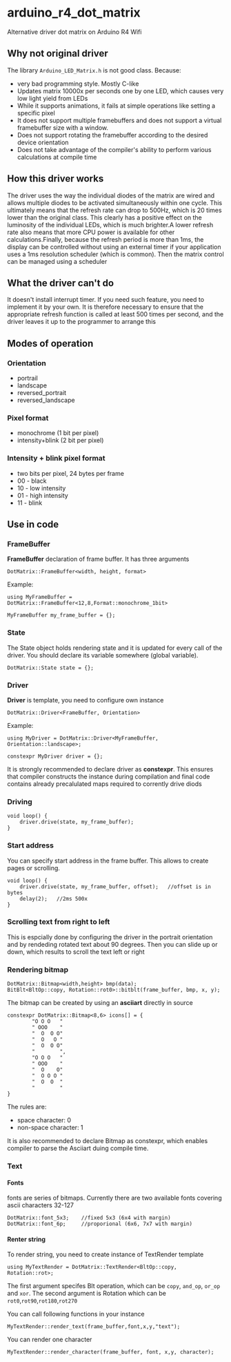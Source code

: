 # arduino_r4_dot_matrix
Alternative driver dot matrix on Arduino R4 Wifi


## Why not original driver

The library `Arduino_LED_Matrix.h` is not good class. Because:

- very bad programming style. Mostly C-like 
- Updates matrix 10000x per seconds one by one LED, which causes very low light yield from LEDs
- While it supports animations, it fails at simple operations like setting a specific pixel
- It does not support multiple framebuffers and does not support a virtual framebuffer size with a window.
- Does not support rotating the framebuffer according to the desired device orientation
- Does not take advantage of the compiler's ability to perform various calculations at compile time

## How this driver works

The driver uses the way the individual diodes of the matrix are wired and allows multiple diodes to be activated simultaneously within one cycle. This ultimately means that the refresh rate can drop to 500Hz, which is 20 times lower than the original class.
This clearly has a positive effect on the luminosity of the individual LEDs, which is much brighter.A lower refresh rate also means that more CPU power is available for other calculations.Finally, because the refresh period is more than 1ms, the display can be controlled without using an external timer if your application uses a 1ms resolution scheduler (which is common). Then the matrix control can be managed using a scheduler

## What the driver can't do

It doesn't install interrupt timer. If you need such feature, you need to implement it by
your own. It is therefore necessary to ensure that the appropriate refresh function is called at least 500 times per second, and the driver leaves it up to the programmer to arrange this

## Modes of operation

### Orientation
- portrail
- landscape
- reversed_portrait
- reversed_landscape

### Pixel format

- monochrome (1 bit per pixel)
- intensity+blink (2 bit per pixel)

### Intensity + blink pixel format

- two bits per pixel, 24 bytes per frame
- 00 - black
- 10 - low intensity
- 01 - high intensity
- 11 - blink

## Use in code

### FrameBuffer

**FrameBuffer** declaration of frame buffer. It has three arguments

```
DotMatrix::FrameBuffer<width, height, format>
```

Example:

```
using MyFrameBuffer = DotMatrix::FrameBuffer<12,8,Format::monochrome_1bit>

MyFrameBuffer my_frame_buffer = {};
```

### State

The State object holds rendering state and it is updated for every call of the driver. You should declare its variable somewhere (global variable). 

```
DotMatrix::State state = {};
```

### Driver

**Driver** is template, you need to configure own instance

```
DotMatrix::Driver<FrameBuffer, Orientation>
```

Example:

```
using MyDriver = DotMatrix::Driver<MyFrameBuffer, Orientation::landscape>;

constexpr MyDriver driver = {};
```

It is strongly recommended to declare driver as **constexpr**. This ensures that compiler constructs the instance during compilation and final code contains already precalulated maps required to corrently drive diods

### Driving

```
void loop() {
    driver.drive(state, my_frame_buffer);
}
```

### Start address

You can specify start address in the frame buffer. This allows to create pages or scrolling.


```
void loop() {
    driver.drive(state, my_frame_buffer, offset);   //offset is in bytes
    delay(2);   //2ms 500x
}
```

### Scrolling text from right to left

This is espcially done by configuring the driver in the portrait orientation and by rendeding rotated text about 90 degrees. Then you can slide up or down, which results to scroll the text left or right


### Rendering bitmap

```
DotMatrix::Bitmap<width,height> bmp(data);
BitBlt<BltOp::copy, Rotation::rot0>::bitblt(frame_buffer, bmp, x, y);
```

The bitmap can be created by using an **asciiart** directly in source 

```
constexpr DotMatrix::Bitmap<8,6> icons[] = {
        "O O O   "
        " OOO    "
        "  O  O O"
        "  O   O "
        "  O  O O"
        "        ",
        "O O O   "
        " OOO    "
        "  O    O"
        "  O O O "
        "  O  O  "
        "        "
}
```

The rules are: 
- space character: 0
- non-space character: 1

It is also recommended to declare Bitmap as constexpr, which enables compiler to 
parse the Asciiart duing compile time.

### Text

#### Fonts

fonts are series of bitmaps. Currently there are two available fonts covering  ascii characters 32-127

```
DotMatrix::font_5x3;    //fixed 5x3 (6x4 with margin)
DotMatrix::font_6p;     //proporional (6x6, 7x7 with margin)
```

#### Renter string

To render string, you need to create instance of TextRender template

```
using MyTextRender = DotMatrix::TextRender<BltOp::copy, Rotation::rot>;
```

The first argument specifes Blt operation, which can be `copy`, `and_op`, `or_op` and `xor`. The second argument is Rotation which can be `rot0`,`rot90`,`rot180`,`rot270`

You can call following functions in your instance

```
MyTextRender::render_text(frame_buffer,font,x,y,"text");
```

You can render one character 

```
MyTextRender::render_character(frame_buffer, font, x,y, character);
```





